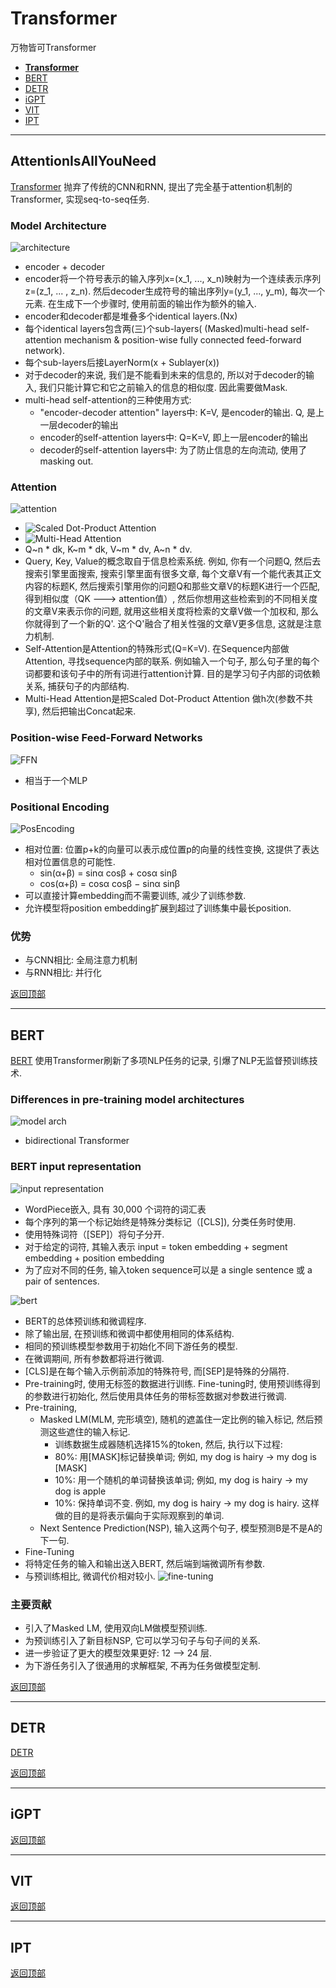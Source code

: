 # Transformer

万物皆可Transformer

* [**Transformer**](#attentionisallyouneed)
* [BERT](#bert)
* [DETR](#detr)
* [iGPT](#igpt)
* [VIT](#vit)
* [IPT](#ipt)

------
## AttentionIsAllYouNeed
[Transformer](https://arxiv.org/abs/1706.03762)
抛弃了传统的CNN和RNN, 提出了完全基于attention机制的Transformer, 
实现seq-to-seq任务.

### Model Architecture
![architecture](imgs/Transformer-architecture.png)
* encoder + decoder
* encoder将一个符号表示的输入序列x=(x_1, ..., x_n)映射为一个连续表示序列
z=(z_1, ... , z_n). 然后decoder生成符号的输出序列y=(y_1, ..., y_m), 
每次一个元素. 在生成下一个步骤时, 使用前面的输出作为额外的输入.
* encoder和decoder都是堆叠多个identical layers.(Nx)
* 每个identical layers包含两(三)个sub-layers(
(Masked)multi-head self-attention mechanism & 
position-wise fully connected feed-forward network).
* 每个sub-layers后接LayerNorm(x + Sublayer(x))
* 对于decoder的来说, 我们是不能看到未来的信息的, 
所以对于decoder的输入, 我们只能计算它和它之前输入的信息的相似度.
因此需要做Mask.
* multi-head self-attention的三种使用方式:
    * "encoder-decoder attention" layers中: K=V, 是encoder的输出.
    Q, 是上一层decoder的输出
    * encoder的self-attention layers中: Q=K=V, 即上一层encoder的输出
    * decoder的self-attention layers中: 为了防止信息的左向流动, 使用了
    masking out.

### Attention
![attention](imgs/Transformer-Attention.png)
* ![Scaled Dot-Product Attention](imgs/Scaled_Dot-product_Attention.png)
* ![Multi-Head Attention](imgs/Multi-Head_Attention.png)
* Q~n * dk, K~m * dk, V~m * dv, A~n * dv.
* Query, Key, Value的概念取自于信息检索系统. 
例如, 你有一个问题Q, 然后去搜索引擎里面搜索, 
搜索引擎里面有很多文章, 每个文章V有一个能代表其正文内容的标题K, 
然后搜索引擎用你的问题Q和那些文章V的标题K进行一个匹配, 
得到相似度（QK ---> attention值）, 
然后你想用这些检索到的不同相关度的文章V来表示你的问题, 
就用这些相关度将检索的文章V做一个加权和, 那么你就得到了一个新的Q'. 
这个Q'融合了相关性强的文章V更多信息, 这就是注意力机制.
* Self-Attention是Attention的特殊形式(Q=K=V). 
在Sequence内部做Attention, 寻找sequence内部的联系. 
例如输入一个句子, 那么句子里的每个词都要和该句子中的所有词进行attention计算. 
目的是学习句子内部的词依赖关系, 捕获句子的内部结构.
* Multi-Head Attention是把Scaled Dot-Product Attention
做h次(参数不共享), 然后把输出Concat起来.

### Position-wise Feed-Forward Networks
![FFN](imgs/FFN.png)
* 相当于一个MLP

### Positional Encoding
![PosEncoding](imgs/PositionalEncoding.png)
* 相对位置: 位置p+k的向量可以表示成位置p的向量的线性变换, 
这提供了表达相对位置信息的可能性.
    * sin(α+β) = sinα cosβ + cosα sinβ
    * cos(α+β) = cosα cosβ − sinα sinβ
* 可以直接计算embedding而不需要训练, 减少了训练参数.
* 允许模型将position embedding扩展到超过了训练集中最长position.

### 优势
* 与CNN相比: 全局注意力机制
* 与RNN相比: 并行化

[返回顶部](#transformer)

------
## BERT
[BERT](https://www.aclweb.org/anthology/N19-1423.pdf)
使用Transformer刷新了多项NLP任务的记录, 引爆了NLP无监督预训练技术.

### Differences in pre-training model architectures
![model arch](imgs/BERT_model_architectures.png)
* bidirectional Transformer

### BERT input representation
![input representation](imgs/BERT_input_representation.png)
* WordPiece嵌入, 具有 30,000 个词符的词汇表
* 每个序列的第一个标记始终是特殊分类标记（[CLS]), 
分类任务时使用.
* 使用特殊词符（[SEP]）将句子分开.
* 对于给定的词符, 其输入表示
input = token embedding + segment embedding + position embedding
* 为了应对不同的任务, 输入token sequence可以是
a single sentence 或 a pair of sentences.

![bert](imgs/BERT.png)
* BERT的总体预训练和微调程序. 
* 除了输出层, 在预训练和微调中都使用相同的体系结构. 
* 相同的预训练模型参数用于初始化不同下游任务的模型. 
* 在微调期间, 所有参数都将进行微调. 
* [CLS]是在每个输入示例前添加的特殊符号, 而[SEP]是特殊的分隔符.
* Pre-training时, 使用无标签的数据进行训练. 
Fine-tuning时, 使用预训练得到的参数进行初始化, 
然后使用具体任务的带标签数据对参数进行微调.
* Pre-training, 
    * Masked LM(MLM, 完形填空), 
    随机的遮盖住一定比例的输入标记, 然后预测这些遮住的输入标记.
        * 训练数据生成器随机选择15%的token, 然后, 执行以下过程:
        * 80%: 用[MASK]标记替换单词; 例如, my dog is hairy → my dog is [MASK]
        * 10%: 用一个随机的单词替换该单词; 例如, my dog is hairy → my dog is apple
        * 10%: 保持单词不变. 例如, my dog is hairy → my dog is hairy. 
        这样做的目的是将表示偏向于实际观察到的单词.
    * Next Sentence Prediction(NSP), 
    输入这两个句子, 模型预测B是不是A的下一句.
* Fine-Tuning
* 将特定任务的输入和输出送入BERT, 然后端到端微调所有参数.
* 与预训练相比, 微调代价相对较小.
![fine-tuning](imgs/BERT_Fine-tuning_on_different_tasks.png)

### 主要贡献
* 引入了Masked LM, 使用双向LM做模型预训练. 
* 为预训练引入了新目标NSP, 它可以学习句子与句子间的关系. 
* 进一步验证了更大的模型效果更好: 12 --> 24 层. 
* 为下游任务引入了很通用的求解框架, 不再为任务做模型定制. 

[返回顶部](#transformer)

------
## DETR
[DETR](https://arxiv.org/abs/2005.12872)


[返回顶部](#transformer)

------
## iGPT

[返回顶部](#transformer)

------
## VIT

[返回顶部](#transformer)

------
## IPT

[返回顶部](#transformer)
